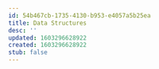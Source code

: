```yaml
---
id: 54b467cb-1735-4130-b953-e4057a5b25ea
title: Data Structures
desc: ''
updated: 1603296628922
created: 1603296628922
stub: false
---
```


